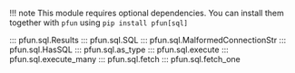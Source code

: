 !!! note
    This module requires optional dependencies. You can install them together with `pfun` using `pip install pfun[sql]`

::: pfun.sql.Results
::: pfun.sql.SQL
::: pfun.sql.MalformedConnectionStr
::: pfun.sql.HasSQL
::: pfun.sql.as_type
::: pfun.sql.execute
::: pfun.sql.execute_many
::: pfun.sql.fetch
::: pfun.sql.fetch_one
